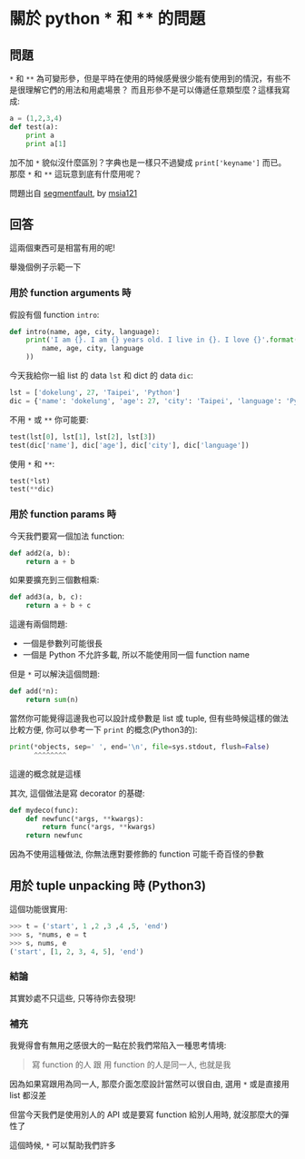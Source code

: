 # 關於 python * 和 ** 的問題

## 問題

`*` 和 `**` 為可變形參，但是平時在使用的時候感覺很少能有使用到的情況，有些不是很理解它們的用法和用處場景？
而且形參不是可以傳遞任意類型麼？這樣我寫成:

```python
a = (1,2,3,4)
def test(a):
    print a
    print a[1]
```

加不加 `*` 貌似沒什麼區別？字典也是一樣只不過變成 `print['keyname']` 而已。
那麼 `*` 和 `**` 這玩意到底有什麼用呢？

問題出自 [segmentfault](https://segmentfault.com/q/1010000006075094/a-1020000006075616), by [msia121](https://segmentfault.com/u/msia121)

## 回答

這兩個東西可是相當有用的呢!

舉幾個例子示範一下

### 用於 function arguments 時

假設有個 function `intro`:

```python
def intro(name, age, city, language):
    print('I am {}. I am {} years old. I live in {}. I love {}'.format(
        name, age, city, language
    ))
```

今天我給你一組 list 的 data `lst` 和 dict 的 data `dic`:

```python
lst = ['dokelung', 27, 'Taipei', 'Python']
dic = {'name': 'dokelung', 'age': 27, 'city': 'Taipei', 'language': 'Python'}
```

不用 `*` 或 `**` 你可能要:

```python
test(lst[0], lst[1], lst[2], lst[3])
test(dic['name'], dic['age'], dic['city'], dic['language'])
```

使用 `*` 和 `**`:

```python
test(*lst)
test(**dic)
```

### 用於 function params 時

今天我們要寫一個加法 function:

```python
def add2(a, b):
    return a + b
```

如果要擴充到三個數相乘:

```python
def add3(a, b, c):
    return a + b + c
```

這邊有兩個問題: 
* 一個是參數列可能很長
* 一個是 Python 不允許多載, 所以不能使用同一個 function name

但是 `*` 可以解決這個問題:

```python
def add(*n):
    return sum(n)
```

當然你可能覺得這邊我也可以設計成參數是 list 或 tuple, 但有些時候這樣的做法比較方便, 你可以參考一下 `print` 的概念(Python3的):

```python
print(*objects, sep=' ', end='\n', file=sys.stdout, flush=False)
      ^^^^^^^^
```

這邊的概念就是這樣

其次, 這個做法是寫 decorator 的基礎:

```python
def mydeco(func):
    def newfunc(*args, **kwargs):
        return func(*args, **kwargs)
    return newfunc
```

因為不使用這種做法, 你無法應對要修飾的 function 可能千奇百怪的參數

## 用於 tuple unpacking 時 (Python3)

這個功能很實用:

```python
>>> t = ('start', 1 ,2 ,3 ,4 ,5, 'end')
>>> s, *nums, e = t
>>> s, nums, e
('start', [1, 2, 3, 4, 5], 'end')
```

### 結論

其實妙處不只這些, 只等待你去發現!

### 補充

我覺得會有無用之感很大的一點在於我們常陷入一種思考情境:

> 寫 function 的人 跟 用 function 的人是同一人, 也就是我

因為如果寫跟用為同一人, 那麼介面怎麼設計當然可以很自由, 選用 `*` 或是直接用 list 都沒差

但當今天我們是使用別人的 API 或是要寫 function 給別人用時, 就沒那麼大的彈性了

這個時候, `*` 可以幫助我們許多
